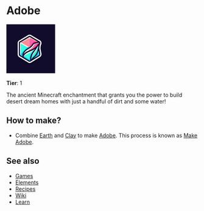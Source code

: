 # Adobe

![](../images/item.adobe.png)

**Tier**: 1

The ancient Minecraft enchantment that grants you the power to build desert dream homes with just a handful of dirt and some water!

## How to make?

* Combine [Earth](/wiki/elements/earth) and [Clay](/wiki/elements/clay) to make [Adobe](/wiki/elements/adobe). This process is known as [Make Adobe](/wiki/recipes/make-adobe).

## See also

* [Games](/wiki/games)
* [Elements](/wiki/elements)
* [Recipes](/wiki/recipes)
* [Wiki](/wiki/index)
* [Learn](/learn/index)